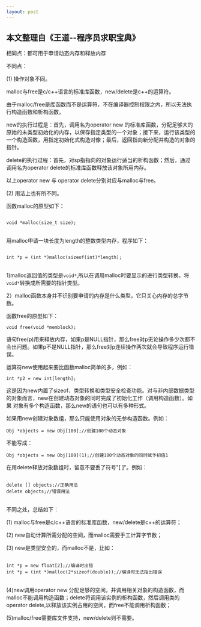 ```yaml
---
layout: post
---
```


本文整理自《王道--程序员求职宝典》
-----------------

相同点：都可用于申请动态内存和释放内存

不同点：

(1) 操作对象不同。

malloc与free是c/c++语言的标准库函数，new/delete是c++的运算符。

由于malloc/free是库函数而不是运算符，不在编译器控制权限之内，所以无法执行构造函数和析构函数。

new的执行过程是：首先，调用名为operator new 的标准库函数，分配足够大的原始的未类型初始化的内存，以保存指定类型的一个对象；接下来，运行该类型的
一个构造函数，用指定初始化式构造对像；最后，返回指向新分配并构造的对象的指针。

delete的执行过程：首先，对sp指指向的对象运行适当的析构函数；然后，通过调用名为operator delete的标准库函数释放该对象所用内存。

以上operator new 与 operator delete分别对应与malloc与free。

(2) 用法上也有所不同。

函数malloc的原型如下：
<pre>
<code>
void *malloc(size_t size);
</code>
</pre>
用malloc申请一块长度为length的整数类型内存，程序如下：
<pre>
<code>
int *p = (int *)malloc(sizeof(int)*length);
</code>
</pre>
1)malloc返回值的类型是<code>void*</code>,所以在调用malloc时要显示的进行类型转换，将<code>void*</code>转换成所需要的指针类型。

2）malloc函数本身并不识别要申请的内存是什么类型，它只关心内存的总字节数。

函数free的原型如下：
<pre>
<code>void free(void *memblock);</code>
</pre>

语句free\(p\)用来释放内存，如果p是NULL指针，那么free对p无论操作多少次都不会出问题。如果p不是NULL指针，那么free对p连续操作两次就会导致程序运行错误。

运算符new使用起来要比函数malloc简单的多，例如：
<pre>
<code>int *p2 = new int[length];</code>
</pre>
这是因为new内置了sizeof、类型转换和类型安全检查功能。对与非内部数据类型的对象而言，new在创建动态对象的同时完成了初始化工作（调用构造函数）。如果
对象有多个构造函数，那么new的语句也可以有多种形式。

如果用new创建对象数组，那么只能使用对象的无参构造函数。例如：
<pre><code>Obj *objects = new Obj[100];//创建100个动态对象</code></pre>
不能写成：
<pre><code>Obj *objects = new Obj[100](1);//创建100个动态对象的同时赋予初值1</code></pre>
在用delete释放对象数组时，留意不要丢了符号"\[ \]"。例如：
<pre>
<code>
delete [] objects;//正确用法
delete objects;//错误用法
</code>
</pre>
不同之处，总结如下：

(1) malloc与free是c/c++语言的标准库函数，new/delete是c++的运算符；

(2) new自动计算所需分配的空间，而malloc需要手工计算字节数；

(3) new是类型安全的，而malloc不是，比如：
<pre>
<code>
int *p = new float[2];//编译时出错
int *p = (int *)malloc(2*sizeof(double));//编译时无法指出错误
</code>
</pre>
(4)new调用operator new 分配足够的空间，并调用相关对象的构造函数，而malloc不能调用构造函数；delete将调用该实例的析构函数，然后调用类的operator 
delete,以释放该实例占用的空间，而free不能调用析构函数；

(5)malloc/free需要库文件支持，new\/delete则不需要。
